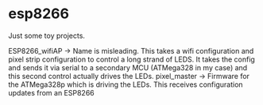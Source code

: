# esp8266

Just some toy projects.

ESP8266_wifiAP -> Name is misleading. This takes a wifi configuration and pixel strip configuration to control a long strand of LEDS.  It takes the config and sends it via serial to a secondary MCU (ATMega328 in my case) and this second control actually drives the LEDs.
pixel_master -> Firmware for the ATMega328p which is driving the LEDs. This receives configuration updates from an ESP8266